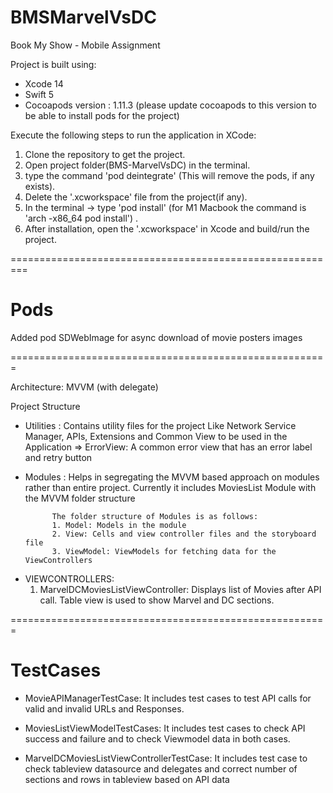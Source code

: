 # BMSMarvelVsDC
Book My Show - Mobile Assignment

Project is built using:
- Xcode 14
- Swift 5
- Cocoapods version : 1.11.3 (please update cocoapods to this version to be able to install pods for the project)

Execute the following steps to run the application in XCode:
1. Clone the repository to get the project.
2. Open project folder(BMS-MarvelVsDC) in the terminal.
3. type the command 'pod deintegrate' (This will remove the pods, if any exists).
4. Delete the '.xcworkspace' file from the project(if any).
5. In the terminal -> type 'pod install' (for M1 Macbook the command is 'arch -x86_64 pod install') .
6. After installation, open the '.xcworkspace' in Xcode and build/run the project.

=========================================================
# Pods 
Added pod SDWebImage for async download of movie posters images

=======================================================

Architecture: MVVM (with delegate)

Project Structure
- Utilities : Contains utility files for the project Like Network Service Manager, APIs, Extensions and Common View to be used in the Application
    => ErrorView: A common error view that has an error label and retry button
        
- Modules : Helps in segregating the MVVM based approach on modules rather than entire project. 
            Currently it includes MoviesList Module with the MVVM folder structure
            
            The folder structure of Modules is as follows: 
            1. Model: Models in the module
            2. View: Cells and view controller files and the storyboard file
            3. ViewModel: ViewModels for fetching data for the ViewControllers
            
        
* VIEWCONTROLLERS: 
    1. MarvelDCMoviesListViewController: Displays list of Movies after API call.
       Table view is used to show Marvel and DC sections.

=======================================================
# TestCases

* MovieAPIManagerTestCase: 
It includes test cases to test API calls for valid and invalid URLs and Responses.

* MoviesListViewModelTestCases: 
It includes test cases to check API success and failure and to check Viewmodel data in both cases.

* MarvelDCMoviesListViewControllerTestCase: 
It includes test case to check tableview datasource and delegates and correct number of sections and rows in tableview based on API data

